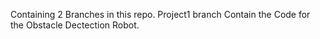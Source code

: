 Containing 2 Branches in this repo. 
Project1 branch Contain the Code for the Obstacle Dectection Robot.
